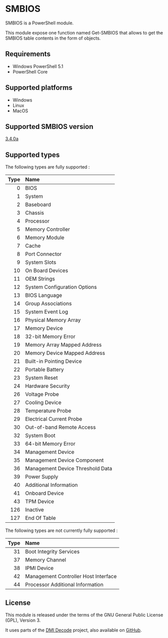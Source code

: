 # SMBIOS

SMBIOS is a PowerShell module.

This module expose one function named Get-SMBIOS that allows to get the SMBIOS table contents in the form of objects.

## Requirements

- Windows PowerShell 5.1
- PowerShell Core

## Supported platforms

- Windows
- Linux
- MacOS

## Supported SMBIOS version

[3.4.0a](https://www.dmtf.org/sites/default/files/standards/documents/DSP0134_3.4.0a.pdf)

## Supported types

The following types are fully supported :

| Type | Name                             |
|-----:|:---------------------------------|
| 0    | BIOS                             |
| 1    | System                           |
| 2    | Baseboard                        |
| 3    | Chassis                          |
| 4    | Processor                        |
| 5    | Memory Controller                |
| 6    | Memory Module                    |
| 7    | Cache                            |
| 8    | Port Connector                   |
| 9    | System Slots                     |
| 10   | On Board Devices                 |
| 11   | OEM Strings                      |
| 12   | System Configuration Options     |
| 13   | BIOS Language                    |
| 14   | Group Associations               |
| 15   | System Event Log                 |
| 16   | Physical Memory Array            |
| 17   | Memory Device                    |
| 18   | 32-bit Memory Error              |
| 19   | Memory Array Mapped Address      |
| 20   | Memory Device Mapped Address     |
| 21   | Built-in Pointing Device         |
| 22   | Portable Battery                 |
| 23   | System Reset                     |
| 24   | Hardware Security                |
| 26   | Voltage Probe                    |
| 27   | Cooling Device                   |
| 28   | Temperature Probe                |
| 29   | Electrical Current Probe         |
| 30   | Out-of-band Remote Access        |
| 32   | System Boot                      |
| 33   | 64-bit Memory Error              |
| 34   | Management Device                |
| 35   | Management Device Component      |
| 36   | Management Device Threshold Data |
| 39   | Power Supply                     |
| 40   | Additional Information           |
| 41   | Onboard Device                   |
| 43   | TPM Device                       |
| 126  | Inactive                         |
| 127  | End Of Table                     |

The following types are not currently fully supported :

| Type | Name                                 |
|-----:|:-------------------------------------|
| 31   | Boot Integrity Services              |
| 37   | Memory Channel                       |
| 38   | IPMI Device                          |
| 42   | Management Controller Host Interface |
| 44   | Processor Additional Information     |

## License

This module is released under the terms of the GNU General Public License (GPL), Version 3.

It uses parts of the [DMI Decode](https://www.nongnu.org/dmidecode/) project, also available on [GitHub](https://github.com/mirror/dmidecode).
